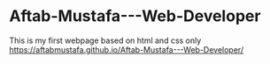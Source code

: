 # Aftab-Mustafa---Web-Developer
This is my first webpage based on html and css only
https://aftabmustafa.github.io/Aftab-Mustafa---Web-Developer/
